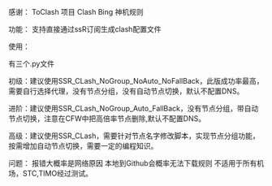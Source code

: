 感谢：
ToClash 项目 Clash Bing 神机规则



功能：
支持直接通过ssR订阅生成clash配置文件


使用：

有三个.py文件

初级：建议使用SSR_CLash_NoGroup_NoAuto_NoFallBack，此版成功率最高，需要自行选择代理，没有节点分组，没有自动节点切换，默认不配置DNS。

进阶：建议使用SSR_CLash_NoGroup_Auto_FallBack，没有节点分组，带自动节点切换，注意在CFW中把高倍率节点删除,默认不配置DNS。

高级：建议使用SSR_CLash，需要针对节点名字修改脚本，实现节点分组功能，按需增加自动节点切换，需要一定的编程知识。



问题：
报错大概率是网络原因
本地到Github会概率无法下载规则
不适用于所有机场，STC,TIMO经过测试。
